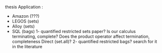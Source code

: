 thesis
  Application : 
  - Amazon (???)
  - LEGOS (sets)
  - Alloy (sets)
  - SQL (bags) 
  1- quantified restricted sets paper? Is our calculus terminating, complete? 
     Does the product operator affect termination, completeness
     Direct (set.all)?
  2- quantified restricted bags? search for it in the literature